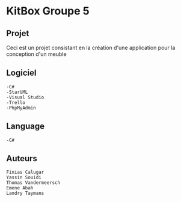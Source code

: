 # KitBox Groupe 5

## Projet

Ceci est un projet consistant en la création d'une application pour la conception d'un meuble

## Logiciel
    -C#
    -StarUML
    -Visual Studio
    -Trello
    -PhpMyAdmin
## Language
    -C#
## Auteurs
    Finias Calugar
    Yassin Souidi
    Thomas Vandermeersch
    Emene Abah
    Landry Taymans
